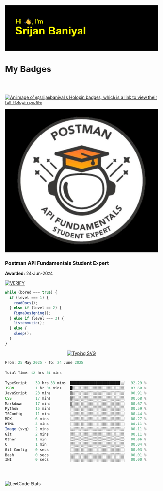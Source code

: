 ![Header](./header.png)

# My Badges

<Br />
<Br />

[![An image of @srijanbaniyal's Holopin badges, which is a link to view their full Holopin profile](https://holopin.me/srijanbaniyal)](https://holopin.io/@srijanbaniyal)

[![Postman API Fundamentals Student Expert](/Postman.jpeg)](https://api.badgr.io/public/assertions/r9BLLy0oTfKJBbkGuDI1zA)

### Postman API Fundamentals Student Expert

**Awarded:** 24-Jun-2024

[![VERIFY](https://img.shields.io/badge/VERIFY-blue)](https://badgecheck.io?url=https%3A%2F%2Fapi.badgr.io%2Fpublic%2Fassertions%2Fr9BLLy0oTfKJBbkGuDI1zA)

```javascript
while (bored === true) {
  if (level === 1) {
    readDocs();
  } else if (level == 2) {
    FigmaDesigning();
  } else if (level === 3) {
    listenMusic();
  } else {
    sleep();
  }
}
```

<p align="center">
  <a href="https://git.io/typing-svg"><img src="https://readme-typing-svg.demolab.com?font=Tilt+Prism&size=30&pause=1000&color=0FF75B&center=true&vCenter=true&width=800&height=80&lines=Time+spent+on+various+Programming+languages" alt="Typing SVG" /></a>
</p>

<!--START_SECTION:waka-->

```TypeScript
From: 25 May 2025 - To: 24 June 2025

Total Time: 42 hrs 51 mins

TypeScript    39 hrs 33 mins  ███████████████████████░░   92.29 %
JSON          1 hr 34 mins    █░░░░░░░░░░░░░░░░░░░░░░░░   03.68 %
JavaScript    23 mins         ▒░░░░░░░░░░░░░░░░░░░░░░░░   00.91 %
CSS           17 mins         ▒░░░░░░░░░░░░░░░░░░░░░░░░   00.68 %
Markdown      17 mins         ▒░░░░░░░░░░░░░░░░░░░░░░░░   00.67 %
Python        15 mins         ░░░░░░░░░░░░░░░░░░░░░░░░░   00.59 %
TSConfig      11 mins         ░░░░░░░░░░░░░░░░░░░░░░░░░   00.44 %
MDX           6 mins          ░░░░░░░░░░░░░░░░░░░░░░░░░   00.27 %
HTML          2 mins          ░░░░░░░░░░░░░░░░░░░░░░░░░   00.11 %
Image (svg)   2 mins          ░░░░░░░░░░░░░░░░░░░░░░░░░   00.11 %
Git           2 mins          ░░░░░░░░░░░░░░░░░░░░░░░░░   00.11 %
Other         1 min           ░░░░░░░░░░░░░░░░░░░░░░░░░   00.06 %
C             1 min           ░░░░░░░░░░░░░░░░░░░░░░░░░   00.04 %
Git Config    0 secs          ░░░░░░░░░░░░░░░░░░░░░░░░░   00.03 %
Bash          0 secs          ░░░░░░░░░░░░░░░░░░░░░░░░░   00.01 %
INI           0 secs          ░░░░░░░░░░░░░░░░░░░░░░░░░   00.00 %
```

<!--END_SECTION:waka-->

<Br />
<Br />

![LeetCode Stats](https://leetcard.jacoblin.cool/Srijan-Baniyal?theme=dark&font=Rasa&ext=contest)
